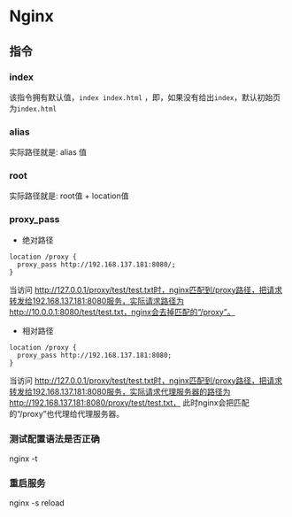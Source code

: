 # Nginx


## 指令

### index

该指令拥有默认值，`index index.html` ，即，如果没有给出`index`，默认初始页为`index.html`


### alias

实际路径就是: alias 值

### root

实际路径就是: root值 + location值


### proxy_pass

 - 绝对路径
  ```
  location /proxy {
    proxy_pass http://192.168.137.181:8080/;
  }
  ```
 当访问 http://127.0.0.1/proxy/test/test.txt时，nginx匹配到/proxy路径，把请求转发给192.168.137.181:8080服务，实际请求路径为
http://10.0.0.1:8080/test/test.txt，nginx会去掉匹配的“/proxy”。

 - 相对路径
  ```
  location /proxy {
    proxy_pass http://192.168.137.181:8080;
  }
  ```
  当访问 http://127.0.0.1/proxy/test/test.txt时，nginx匹配到/proxy路径，把请求转发给192.168.137.181:8080服务，实际请求代理服务器的路径为
http://192.168.137.181:8080/proxy/test/test.txt， 此时nginx会把匹配的“/proxy”也代理给代理服务器。

### 测试配置语法是否正确

  nginx -t

### 重启服务 

  nginx -s reload